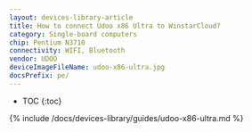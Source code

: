 ```yaml
---
layout: devices-library-article
title: How to connect Udoo x86 Ultra to WinstarCloud?
category: Single-board computers
chip: Pentium N3710
connectivity: WIFI, Bluetooth
vendor: UDOO
deviceImageFileName: udoo-x86-ultra.jpg
docsPrefix: pe/
---
```



* TOC
{:toc}

{% include /docs/devices-library/guides/udoo-x86-ultra.md %}